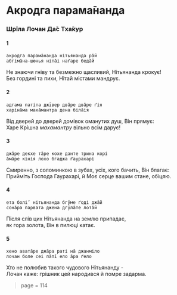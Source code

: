 # Акродга парама̄нанда

### Шрīла Лочан Да̄с Тха̄кур

#### 1

    акродга парама̄нанда нітьянанда ра̄й
    абгіма̄на-шюнья ніта̄і наґаре беда̄й

Не знаючи гніву та безмежно щасливий, Нітьянанда крокує!\
Без гордині та пихи, Нітай містами мандрує.

#### 2

    адгама патіта джīвер два̄ре два̄ре ґія
    харіна̄ма маха̄мантра дена біла̄ія

Від дверей до дверей домівок оманутих душ, Він прямує:\
Харе Крішна *махамантру* вільно всім дарує!

#### 3

    джа̄ре декхе та̄ре кохе данте трина корі
    а̄ма̄ре кінія лохо бгаджа ґаурахарі

Смиренно, з соломинкою в зубах, усіх, кого бачить, Він благає:\
Прийміть Господа Гаурахарі, й Моє серце вашим стане, обіцяю.

#### 4

    ета болі’ нітьянанда бгӯме ґоді джа̄й
    сона̄ра парвата джена дгӯла̄те лота̄й

Після слів цих Нітьянанда на землю припадає,\
як гора золота, Він в пилюці катає.

#### 5

    хено авата̄ре джа̄ра раті на̄ джанміло
    лочан боле сеі па̄пī ело а̄ра ґело

Хто не полюбив такого чудового Нітьянанду - \
Лочан каже: грішник цей народився й помре задарма.


> page = 114
